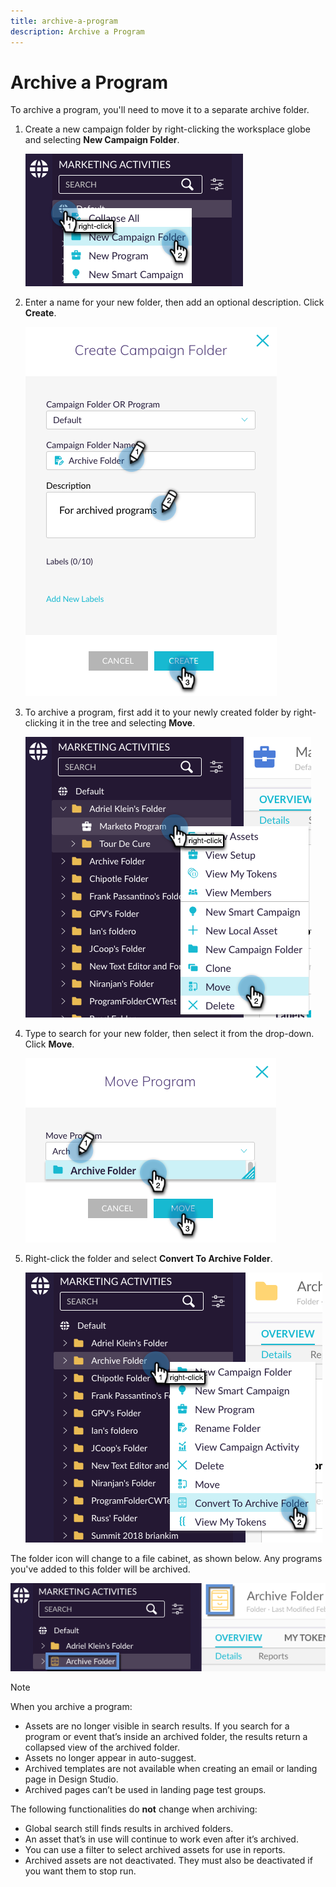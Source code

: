 ```yaml
---
title: archive-a-program
description: Archive a Program
---
```


# Archive a Program

To archive a program, you'll need to move it to a separate archive folder.

1. Create a new campaign folder by right-clicking the worksplace globe and selecting **New Campaign Folder**.

   ![Image One](/help/sky/assets/programs/archive-a-program/archive-a-program-1.png)

1. Enter a name for your new folder, then add an optional description. Click **Create**.

   ![Image Two](/help/sky/assets/programs/archive-a-program/archive-a-program-2.png)

1. To archive a program, first add it to your newly created folder by right-clicking it in the tree and selecting **Move**.

   ![Image Three](/help/sky/assets/programs/archive-a-program/archive-a-program-3.png)

1. Type to search for your new folder, then select it from the drop-down. Click **Move**.

   ![Image Four](/help/sky/assets/programs/archive-a-program/archive-a-program-4.png)

1. Right-click the folder and select **Convert To Archive Folder**.

   ![Image Five](/help/sky/assets/programs/archive-a-program/archive-a-program-5.png)

The folder icon will change to a file cabinet, as shown below. Any programs you've added to this folder will be archived.

![Image Six](/help/sky/assets/programs/archive-a-program/archive-a-program-6.png)

>[!NOTE]
>
>When you archive a program:
>
>* Assets are no longer visible in search results. If you search for a program or event that’s inside an archived folder, the results return a collapsed view of the archived folder.
>* Assets no longer appear in auto-suggest.
>* Archived templates are not available when creating an email or landing page in Design Studio.
>* Archived pages can’t be used in landing page test groups.
>
>The following functionalities do **not** change when archiving:
>
>* Global search still finds results in archived folders.
>* An asset that’s in use will continue to work even after it’s archived.
>* You can use a filter to select archived assets for use in reports.
>* Archived assets are not deactivated. They must also be deactivated if you want them to stop run.
